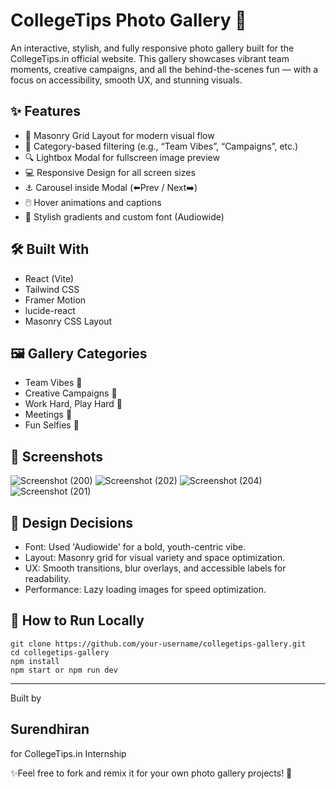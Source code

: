# CollegeTips Photo Gallery 📸

An interactive, stylish, and fully responsive photo gallery built for the CollegeTips.in official website. This gallery showcases vibrant team moments, creative campaigns, and all the behind-the-scenes fun — with a focus on accessibility, smooth UX, and stunning visuals.

## ✨ Features

* 🎨 Masonry Grid Layout for modern visual flow
* 🧭 Category-based filtering (e.g., “Team Vibes”, “Campaigns”, etc.)
* 🔍 Lightbox Modal for fullscreen image preview
* 💻 Responsive Design for all screen sizes
* ⚓ Carousel inside Modal (⬅️Prev / Next➡️)
* 🖱️ Hover animations and captions
* 🌈 Stylish gradients and custom font (Audiowide)

## 🛠️ Built With

* React (Vite)
* Tailwind CSS
* Framer Motion
* lucide-react
* Masonry CSS Layout

## 🖼️ Gallery Categories

* Team Vibes 🤝
* Creative Campaigns 🎨
* Work Hard, Play Hard 🥳
* Meetings 🧠
* Fun Selfies 📱

## 📸 Screenshots

![Screenshot (200)](https://github.com/user-attachments/assets/082e9ece-4045-42e6-9274-b0c9cf3639bc)
![Screenshot (202)](https://github.com/user-attachments/assets/2ac8efd7-5fc7-4123-9e3d-ae2febdbda46)
![Screenshot (204)](https://github.com/user-attachments/assets/3dc255b4-9919-48be-b079-f57bb6754531)
![Screenshot (201)](https://github.com/user-attachments/assets/7cf7779e-dc9e-48fc-be5b-ee3b8f84c977)


## 🧠 Design Decisions

* Font: Used 'Audiowide' for a bold, youth-centric vibe.
* Layout: Masonry grid for visual variety and space optimization.
* UX: Smooth transitions, blur overlays, and accessible labels for readability.
* Performance: Lazy loading images for speed optimization.

## 🧪 How to Run Locally

```
git clone https://github.com/your-username/collegetips-gallery.git
cd collegetips-gallery
npm install
npm start or npm run dev
```

---

Built by 
## Surendhiran 
for CollegeTips.in Internship 

✨Feel free to fork and remix it for your own photo gallery projects! 🙌
